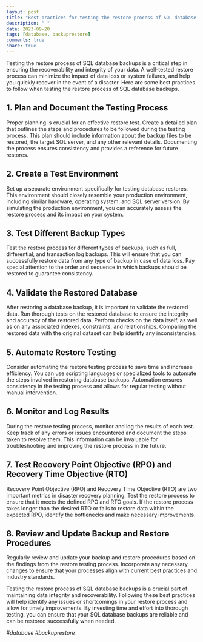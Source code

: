 ```yaml
---
layout: post
title: "Best practices for testing the restore process of SQL database backups"
description: " "
date: 2023-09-20
tags: [database, backuprestore]
comments: true
share: true
---
```


Testing the restore process of SQL database backups is a critical step in ensuring the recoverability and integrity of your data. A well-tested restore process can minimize the impact of data loss or system failures, and help you quickly recover in the event of a disaster. Here are some best practices to follow when testing the restore process of SQL database backups.

## 1. Plan and Document the Testing Process ##
Proper planning is crucial for an effective restore test. Create a detailed plan that outlines the steps and procedures to be followed during the testing process. This plan should include information about the backup files to be restored, the target SQL server, and any other relevant details. Documenting the process ensures consistency and provides a reference for future restores.

## 2. Create a Test Environment ##
Set up a separate environment specifically for testing database restores. This environment should closely resemble your production environment, including similar hardware, operating system, and SQL server version. By simulating the production environment, you can accurately assess the restore process and its impact on your system.

## 3. Test Different Backup Types ##
Test the restore process for different types of backups, such as full, differential, and transaction log backups. This will ensure that you can successfully restore data from any type of backup in case of data loss. Pay special attention to the order and sequence in which backups should be restored to guarantee consistency.

## 4. Validate the Restored Database ##
After restoring a database backup, it is important to validate the restored data. Run thorough tests on the restored database to ensure the integrity and accuracy of the restored data. Perform checks on the data itself, as well as on any associated indexes, constraints, and relationships. Comparing the restored data with the original dataset can help identify any inconsistencies.

## 5. Automate Restore Testing ##
Consider automating the restore testing process to save time and increase efficiency. You can use scripting languages or specialized tools to automate the steps involved in restoring database backups. Automation ensures consistency in the testing process and allows for regular testing without manual intervention.

## 6. Monitor and Log Results ##
During the restore testing process, monitor and log the results of each test. Keep track of any errors or issues encountered and document the steps taken to resolve them. This information can be invaluable for troubleshooting and improving the restore process in the future.

## 7. Test Recovery Point Objective (RPO) and Recovery Time Objective (RTO) ##
Recovery Point Objective (RPO) and Recovery Time Objective (RTO) are two important metrics in disaster recovery planning. Test the restore process to ensure that it meets the defined RPO and RTO goals. If the restore process takes longer than the desired RTO or fails to restore data within the expected RPO, identify the bottlenecks and make necessary improvements.

## 8. Review and Update Backup and Restore Procedures ##
Regularly review and update your backup and restore procedures based on the findings from the restore testing process. Incorporate any necessary changes to ensure that your processes align with current best practices and industry standards.

Testing the restore process of SQL database backups is a crucial part of maintaining data integrity and recoverability. Following these best practices will help identify any issues or shortcomings in your restore process and allow for timely improvements. By investing time and effort into thorough testing, you can ensure that your SQL database backups are reliable and can be restored successfully when needed.

*#database #backuprestore*